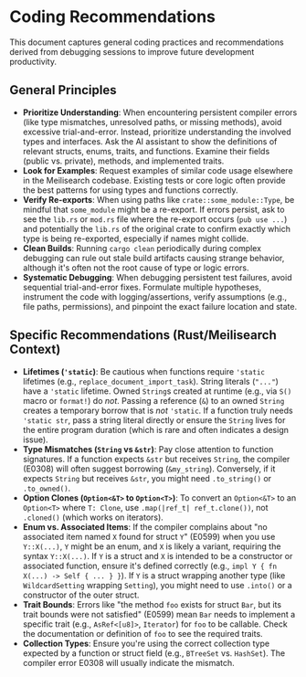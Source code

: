 # Coding Recommendations

This document captures general coding practices and recommendations derived from debugging sessions to improve future development productivity.

## General Principles

*   **Prioritize Understanding**: When encountering persistent compiler errors (like type mismatches, unresolved paths, or missing methods), avoid excessive trial-and-error. Instead, prioritize understanding the involved types and interfaces. Ask the AI assistant to show the definitions of relevant structs, enums, traits, and functions. Examine their fields (public vs. private), methods, and implemented traits.
*   **Look for Examples**: Request examples of similar code usage elsewhere in the Meilisearch codebase. Existing tests or core logic often provide the best patterns for using types and functions correctly.
*   **Verify Re-exports**: When using paths like `crate::some_module::Type`, be mindful that `some_module` might be a re-export. If errors persist, ask to see the `lib.rs` or `mod.rs` file where the re-export occurs (`pub use ...`) and potentially the `lib.rs` of the original crate to confirm exactly which type is being re-exported, especially if names might collide.
*   **Clean Builds**: Running `cargo clean` periodically during complex debugging can rule out stale build artifacts causing strange behavior, although it's often not the root cause of type or logic errors.
*   **Systematic Debugging**: When debugging persistent test failures, avoid sequential trial-and-error fixes. Formulate multiple hypotheses, instrument the code with logging/assertions, verify assumptions (e.g., file paths, permissions), and pinpoint the exact failure location and state.

## Specific Recommendations (Rust/Meilisearch Context)

*   **Lifetimes (`'static`)**: Be cautious when functions require `'static` lifetimes (e.g., `replace_document_import_task`). String literals (`"..."`) have a `'static` lifetime. Owned `String`s created at runtime (e.g., via `S()` macro or `format!`) do *not*. Passing a reference (`&`) to an owned `String` creates a temporary borrow that is *not* `'static`. If a function truly needs `'static str`, pass a string literal directly or ensure the `String` lives for the entire program duration (which is rare and often indicates a design issue).
*   **Type Mismatches (`String` vs `&str`)**: Pay close attention to function signatures. If a function expects `&str` but receives `String`, the compiler (E0308) will often suggest borrowing (`&my_string`). Conversely, if it expects `String` but receives `&str`, you might need `.to_string()` or `.to_owned()`.
*   **Option Clones (`Option<&T>` to `Option<T>`)**: To convert an `Option<&T>` to an `Option<T>` where `T: Clone`, use `.map(|ref_t| ref_t.clone())`, not `.cloned()` (which works on iterators).
*   **Enum vs. Associated Items**: If the compiler complains about "no associated item named `X` found for struct `Y`" (E0599) when you use `Y::X(...)`, `Y` might be an enum, and `X` is likely a variant, requiring the syntax `Y::X(...)`. If `Y` is a struct and `X` is intended to be a constructor or associated function, ensure it's defined correctly (e.g., `impl Y { fn X(...) -> Self { ... } }`). If `Y` is a struct wrapping another type (like `WildcardSetting` wrapping `Setting`), you might need to use `.into()` or a constructor of the outer struct.
*   **Trait Bounds**: Errors like "the method `foo` exists for struct `Bar`, but its trait bounds were not satisfied" (E0599) mean `Bar` needs to implement a specific trait (e.g., `AsRef<[u8]>`, `Iterator`) for `foo` to be callable. Check the documentation or definition of `foo` to see the required traits.
*   **Collection Types**: Ensure you're using the correct collection type expected by a function or struct field (e.g., `BTreeSet` vs. `HashSet`). The compiler error E0308 will usually indicate the mismatch.
